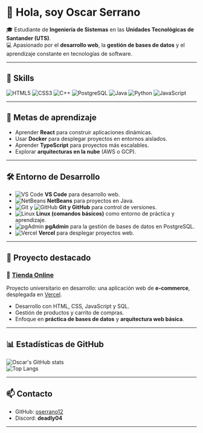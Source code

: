 # 👋 Hola, soy Oscar Serrano  

🎓 Estudiante de **Ingeniería de Sistemas** en las **Unidades Tecnológicas de Santander (UTS)**.  
💻 Apasionado por el **desarrollo web**, la **gestión de bases de datos** y el aprendizaje constante en tecnologías de software.  

---

## 🚀 Skills  

![HTML5](https://img.shields.io/badge/HTML5-E34F26?style=for-the-badge&logo=html5&logoColor=white)
![CSS3](https://img.shields.io/badge/CSS3-1572B6?style=for-the-badge&logo=css3&logoColor=white)
![C++](https://img.shields.io/badge/C++-00599C?style=for-the-badge&logo=cplusplus&logoColor=white)
![PostgreSQL](https://img.shields.io/badge/PostgreSQL-4169E1?style=for-the-badge&logo=postgresql&logoColor=white)
![Java](https://img.shields.io/badge/Java-007396?style=for-the-badge&logo=java&logoColor=white)
![Python](https://img.shields.io/badge/Python-3776AB?style=for-the-badge&logo=python&logoColor=white)
![JavaScript](https://img.shields.io/badge/JavaScript-F7DF1E?style=for-the-badge&logo=javascript&logoColor=black)

---

## 🎯 Metas de aprendizaje  

- Aprender **React** para construir aplicaciones dinámicas.  
- Usar **Docker** para desplegar proyectos en entornos aislados.  
- Aprender **TypeScript** para proyectos más escalables.  
- Explorar **arquitecturas en la nube** (AWS o GCP).  

---

## 🛠️ Entorno de Desarrollo

- ![VS Code](https://img.shields.io/badge/VS%20Code-007ACC?style=flat&logo=visualstudiocode&logoColor=white) **VS Code** para desarrollo web.  
- ![NetBeans](https://img.shields.io/badge/NetBeans-1B6AC6?style=flat&logo=apachenetbeanside&logoColor=white) **NetBeans** para proyectos en Java.  
- ![Git](https://img.shields.io/badge/Git-F05032?style=flat&logo=git&logoColor=white) y ![GitHub](https://img.shields.io/badge/GitHub-181717?style=flat&logo=github&logoColor=white) **Git y GitHub** para control de versiones.  
- ![Linux](https://img.shields.io/badge/Linux-FCC624?style=flat&logo=linux&logoColor=black) **Linux (comandos básicos)** como entorno de práctica y aprendizaje.  
- ![pgAdmin](https://img.shields.io/badge/pgAdmin-316192?style=flat&logo=postgresql&logoColor=white) **pgAdmin** para la gestión de bases de datos en PostgreSQL.  
- ![Vercel](https://img.shields.io/badge/Vercel-000000?style=flat&logo=vercel&logoColor=white) **Vercel** para desplegar proyectos web.  

---

## 📂 Proyecto destacado  

### 🛒 [Tienda Online](https://github.com/oserrano12/tienda_online)  
Proyecto universitario en desarrollo: una aplicación web de **e-commerce**, desplegada en [Vercel](https://tienda-online-dusky.vercel.app/).  
- Desarrollo con HTML, CSS, JavaScript y SQL.  
- Gestión de productos y carrito de compras.  
- Enfoque en **práctica de bases de datos** y **arquitectura web básica**.  

---

## 📊 Estadísticas de GitHub

![Oscar's GitHub stats](https://github-readme-stats.vercel.app/api?username=oserrano12&show_icons=true&theme=tokyonight)  
![Top Langs](https://github-readme-stats.vercel.app/api/top-langs/?username=oserrano12&layout=compact&theme=tokyonight)  

---

## 📫 Contacto  

- GitHub: [oserrano12](https://github.com/oserrano12)  
- Discord: **deadly04**  

---
